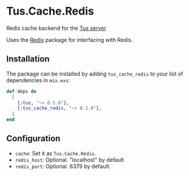 # Tus.Cache.Redis

Redis cache backend for the [Tus server](https://hex.pm/packages/tus)

Uses the [Redix](https://hex.pm/packages/redix) package for interfacing with Redis.

## Installation

The package can be installed by adding `tus_cache_redis` to your list of dependencies in `mix.exs`:

```elixir
def deps do
  [
    {:tus, "~> 0.1.0"},
    {:tus_cache_redis, "~> 0.1.0"},
  ]
end
```

## Configuration

- `cache`: Set it as `Tus.Cache.Redis`.
- `redis_host`: Optional. "localhost" by default
- `redis_port`: Optional. 6379 by default.
